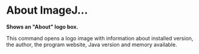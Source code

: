 # About ImageJ\...

**Shows an \"About\" logo box.**

This command opens a logo image with information about installed
version, the author, the program website, Java version and memory
available.
